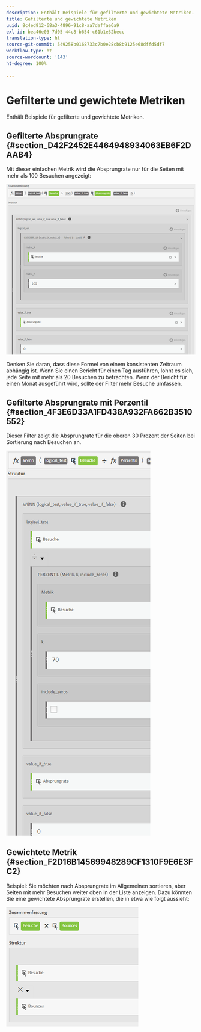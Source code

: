 ```yaml
---
description: Enthält Beispiele für gefilterte und gewichtete Metriken.
title: Gefilterte und gewichtete Metriken
uuid: 8c4ed912-68a3-4896-91c8-aa7daffae6a9
exl-id: bea46e03-7d05-44c8-b654-c61b1e32becc
translation-type: ht
source-git-commit: 549258b0168733c7b0e28cb8b9125e68dffd5df7
workflow-type: ht
source-wordcount: '143'
ht-degree: 100%

---
```


# Gefilterte und gewichtete Metriken

Enthält Beispiele für gefilterte und gewichtete Metriken.

## Gefilterte Absprungrate {#section_D42F2452E4464948934063EB6F2DAAB4}

Mit dieser einfachen Metrik wird die Absprungrate nur für die Seiten mit mehr als 100 Besuchen angezeigt:

![](assets/cm_fbr.png)

Denken Sie daran, dass diese Formel von einem konsistenten Zeitraum abhängig ist. Wenn Sie einen Bericht für einen Tag ausführen, lohnt es sich, jede Seite mit mehr als 20 Besuchen zu betrachten. Wenn der Bericht für einen Monat ausgeführt wird, sollte der Filter mehr Besuche umfassen.

## Gefilterte Absprungrate mit Perzentil {#section_4F3E6D33A1FD438A932FA662B3510552}

Dieser Filter zeigt die Absprungrate für die oberen 30 Prozent der Seiten bei Sortierung nach Besuchen an.

![](assets/cm_wbr_2.png)

## Gewichtete Metrik {#section_F2D16B14569948289CF1310F9E6E3FC2}

Beispiel: Sie möchten nach Absprungrate im Allgemeinen sortieren, aber Seiten mit mehr Besuchen weiter oben in der Liste anzeigen. Dazu könnten Sie eine gewichtete Absprungrate erstellen, die in etwa wie folgt aussieht:

![](assets/cm_wbr.png)
